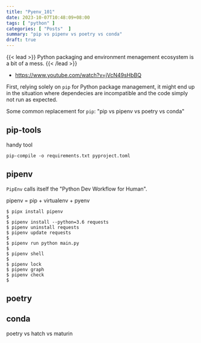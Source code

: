 ```yaml
---
title: "Pyenv_101"
date: 2023-10-07T10:48:09+08:00
tags: [ "python" ]
categories: [ "Posts"  ]
summary: "pip vs pipenv vs poetry vs conda"
draft: true
---
```


{{< lead >}}
Python packaging and environment menagement ecosystem is a bit of a mess.
{{< /lead >}}

 - https://www.youtube.com/watch?v=jVcN49sHbBQ

First, relying solely on `pip` for Python package management, it might end up in the situation where dependecies are incompatible and the code simply not run as expected. 

Some common replacement for `pip`:
"pip vs pipenv vs poetry vs conda"

## pip-tools

handy tool 

```
pip-compile -o requirements.txt pyproject.toml
```

## pipenv

`PipEnv` calls itself the "Python Dev Workflow for Human".

pipenv = pip + virtualenv + pyenv

```
$ pipx install pipenv
$
$ pipenv install --python=3.6 requests
$ pipenv uninstall requests
$ pipenv update requests
$ 
$ pipenv run python main.py
$ 
$ pipenv shell
$
$ pipenv lock
$ pipenv graph
$ pipenv check
$ 
```

## poetry

## conda



poetry vs hatch vs maturin

